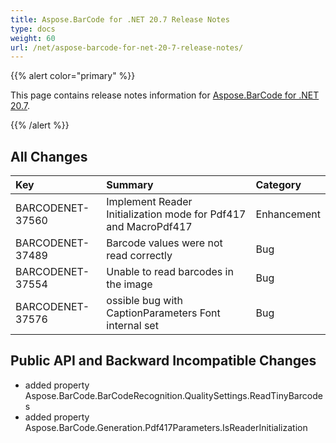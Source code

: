 ```yaml
---
title: Aspose.BarCode for .NET 20.7 Release Notes
type: docs
weight: 60
url: /net/aspose-barcode-for-net-20-7-release-notes/
---
```


{{% alert color="primary" %}} 

This page contains release notes information for [Aspose.BarCode for .NET 20.7](https://downloads.aspose.com/barcode/net/new-releases/aspose.barcode-for-.net-20.7/).

{{% /alert %}} 
## **All Changes**

|**Key**|**Summary**|**Category**|
| :- | :- | :- |
|BARCODENET-37560|Implement Reader Initialization mode for Pdf417 and MacroPdf417|Enhancement|
|BARCODENET-37489|Barcode values were not read correctly|Bug|
|BARCODENET-37554|Unable to read barcodes in the image|Bug|
|BARCODENET-37576|ossible bug with CaptionParameters Font internal set|Bug|

## **Public API and Backward Incompatible Changes**
- added property Aspose.BarCode.BarCodeRecognition.QualitySettings.ReadTinyBarcodes
- added property Aspose.BarCode.Generation.Pdf417Parameters.IsReaderInitialization